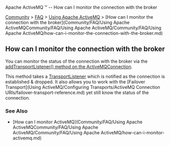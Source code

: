 Apache ActiveMQ ™ -- How can I monitor the connection with the broker 

[Community](community.md) > [FAQ](CommunityCommunity/Community/faq.md) > [Using Apache ActiveMQ](Community/FAQCommunity/FAQ/Community/FAQ/using-apache-activemq.md) > [How can I monitor the connection with the broker](Community/FAQ/Using Apache ActiveMQCommunity/FAQ/Using Apache ActiveMQ/Community/FAQ/Using Apache ActiveMQ/how-can-i-monitor-the-connection-with-the-broker.md)


How can I monitor the connection with the broker
------------------------------------------------

You can monitor the status of the connection with the broker via the [addTransportListener() method on the ActiveMQConnection](http://activemq.apache.org/maven/apidocs/org/apache/activemq/ActiveMQConnection.html#addTransportListener%28org.apache.activemq.transport.TransportListener).

This method takes a [TransportListener](http://activemq.apache.org/maven/apidocs/org/apache/activemq/transport/TransportListener.html) which is notified as the connection is established & dropped. It also allows you to work with the [Failover Transport](Using ActiveMQ/Configuring Transports/ActiveMQ Connection URIs/failover-transport-reference.md) yet still know the status of the connection.

### See Also

*   [How can I monitor ActiveMQ](Community/FAQ/Using Apache ActiveMQCommunity/FAQ/Using Apache ActiveMQ/Community/FAQ/Using Apache ActiveMQ/how-can-i-monitor-activemq.md)

